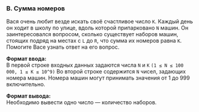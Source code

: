 ### B. Сумма номеров

Вася очень любит везде искать своё счастливое число `K`. 
Каждый день он ходит в школу по улице, вдоль которой припарковано `N` машин. 
Он заинтересовался вопросом, сколько существует наборов машин, стоящих подряд на местах с `L` до `R`, что сумма их номеров равна `K`. 
Помогите Васе узнать ответ на его вопрос.

**Формат ввода:**<br>
В первой строке входных данных задаются числа `N` и `K` `(1 ≤ N ≤ 100 000, 1 ≤ K ≤ 10^9)`
Во второй строке содержится `N` чисел, задающих номера машин. 
Номера машин могут принимать значения от 1 до 999 включительно.

**Формат вывода:**<br>
Необходимо вывести одно число — количество наборов.